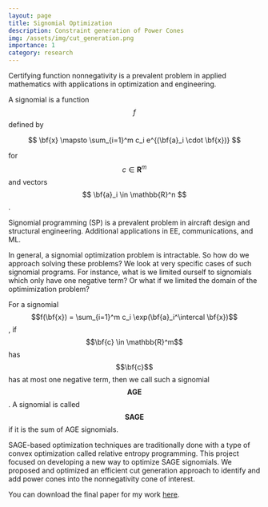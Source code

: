 ```yaml
---
layout: page
title: Signomial Optimization
description: Constraint generation of Power Cones
img: /assets/img/cut_generation.png
importance: 1
category: research
---
```


Certifying function nonnegativity is a prevalent problem in applied mathematics with applications in optimization and engineering. 

A signomial is a function $$f$$ defined by 

$$ \bf{x} \mapsto \sum_{i=1}^m c_i e^{(\bf{a}_i \cdot \bf{x})} $$ 

for $$c \in \mathbf{R}^m$$ and vectors $$ \bf{a}_i \in \mathbb{R}^n $$.

Signomial programming (SP) is a prevalent problem in aircraft design and structural engineering. Additional applications in EE, communications, and ML.

In general, a signomial optimization problem is intractable. So how do we approach solving these problems? We look at very specific cases of such signomial programs.
For instance, what is we limited ourself to signomials which only have one negative term? Or what if we limited the domain of the optimimization problem?

For a signomial $$f(\bf{x}) = \sum_{i=1}^m c_i \exp(\bf{a}_i^\intercal \bf{x})$$, if $$\bf{c} \in \mathbb{R}^m$$ has $$\bf{c}$$ has at most one negative term, then we call such a signomial $$ \textbf{AGE}$$. 
A signomial is called $$\textbf{SAGE}$$ if it is the sum of AGE signomials.


SAGE-based optimization techniques are traditionally done with a type of convex optimization called relative entropy programming.
This project focused on developing a new way to optimize SAGE signomials. We proposed and optimized an efficient cut generation approach to identify and add power cones into the nonnegativity cone of interest.


You can download the final paper for my work [here](https://anish-senapati.github.io/assets/pdf/SURF_2021.pdf). 